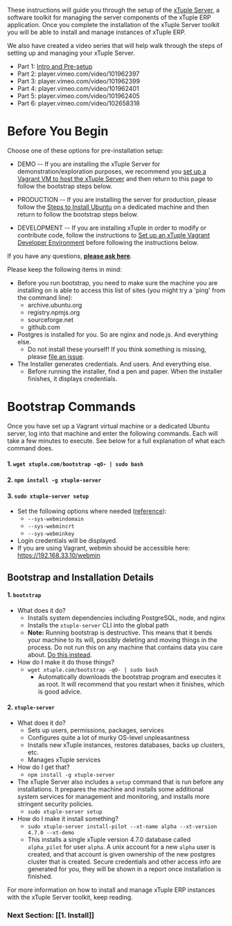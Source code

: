 These instructions will guide you through the setup of the [xTuple Server](https://github.com/xtuple/xtuple-server/wiki), a software toolkit for managing the server components of the xTuple ERP application. Once you complete the installation of the xTuple Server toolkit you will be able to install and manage instances of xTuple ERP. 

We also have created a video series that will help walk through the steps of setting up and managing your xTuple Server. 

- Part 1: [Intro and Pre-setup](player.vimeo.com/video/101962395)
- Part 2: player.vimeo.com/video/101962397
- Part 3: player.vimeo.com/video/101962399
- Part 4: player.vimeo.com/video/101962401
- Part 5: player.vimeo.com/video/101962405
- Part 6: player.vimeo.com/video/102658318


# Before You Begin

Choose one of these options for pre-installation setup:
* DEMO -- If you are installing the xTuple Server for demonstration/exploration purposes, we recommend you [set up a Vagrant VM to host the xTuple Server](https://github.com/xtuple/xtuple-server/wiki/Set-up-a-Vagrant-VM-for-the-xTuple-Server) and then return to this page to follow the bootstrap steps below.

* PRODUCTION -- If you are installing the server for production, please follow the [Steps to Install Ubuntu](https://github.com/xtuple/xtuple-server/wiki/Steps-to-Install-Ubuntu) on a dedicated machine and then return to follow the bootstrap steps below.

* DEVELOPMENT -- If you are installing xTuple in order to modify or contribute code, follow the instructions to [Set up an xTuple Vagrant Developer Environment](https://github.com/xtuple/xtuple-vagrant/blob/master/README.md) before following the instructions below.

If you have any questions, **[please ask here](https://github.com/xtuple/xtuple-server/issues?state=open)**. 

Please keep the following items in mind:
- Before you run bootstrap, you need to make sure the machine you are installing on is able to access this list of sites (you might try a 'ping' from the command line):
     - archive.ubuntu.org
     - registry.npmjs.org
     - sourceforge.net
     - github.com
- Postgres is installed for you. So are nginx and node.js. And everything else.
    - Do not install these yourself! If you think something is missing, please [file an issue](https://github.com/xtuple/xtuple-server/issues?state=open).
- The Installer generates credentials. And users. And everything else.
    - Before running the installer, find a pen and paper. When the installer finishes, it displays credentials.

# Bootstrap Commands

Once you have set up a Vagrant virtual machine or a dedicated Ubuntu server, log into that machine and enter the following commands. Each will take a few minutes to execute. See below for a full explanation of what each command does.

#### 1. `wget xtuple.com/bootstrap -qO- | sudo bash`
#### 2. `npm install -g xtuple-server`
#### 3. `sudo xtuple-server setup`
- Set the following options where needed ([reference](https://github.com/xtuple/xtuple-server/wiki/3.-Reference#setup)):
  - `--sys-webmindomain`
  - `--sys-webmincrt`
  - `--sys-webminkey`
- Login credentials will be displayed.
- If you are using Vagrant, webmin should be accessible here: https://192.168.33.10/webmin


## Bootstrap and Installation Details
#### 1. `bootstrap`
  - What does it do?
    - Installs system dependencies including PostgreSQL, node, and nginx
    - Installs the `xtuple-server` CLI into the global path
    - **Note:** Running bootstrap is destructive. This means that it bends your machine to its will, possibly deleting and moving things in the process. Do not run this on any machine that contains data you care about. [Do this instead](https://github.com/xtuple/xtuple-server/wiki/4.-Local-Development#a-using-vagrant).
  - How do I make it do those things?
    - `wget xtuple.com/bootstrap -qO- | sudo bash`
      - Automatically downloads the bootstrap program and executes it as root. It will recommend that you restart when it finishes, which is good advice.

#### 2. `xtuple-server`
  - What does it do?
    - Sets up users, permissions, packages, services
    - Configures quite a lot of murky OS-level unpleasantness
    - Installs new xTuple instances, restores databases, backs up clusters, etc.
    - Manages xTuple services
  - How do I get that?
    - `npm install -g xtuple-server`
  - The xTuple Server also includes a `setup` command that is run before any installations. It prepares the machine and installs some additional system services for management and monitoring, and installs more stringent security policies.
    - `sudo xtuple-server setup`
  - How do I make it install something?
    - `sudo xtuple-server install-pilot --xt-name alpha --xt-version 4.7.0 --xt-demo`
    - This installs a single xTuple version 4.7.0 database called `alpha_pilot` for user `alpha`. A unix account for a new `alpha` user is created, and that account is given ownership of the new postgres cluster that is created. Secure credentials and other access info are generated for you, they will be shown in a report once installation is finished.

For more information on how to install and manage xTuple ERP instances with the xTuple Server toolkit, keep reading.

### Next Section: [[1. Install]]